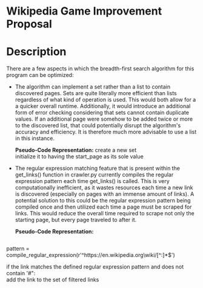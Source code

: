 # Wikipedia Game Improvement Proposal

# Description
There are a few aspects in which the breadth-first search algorithm for this program can be optimized:

* The algorithm can implement a set rather than a list to contain discovered pages. Sets are quite literally more efficient than lists regardless of what kind of operation is used. This would both allow for a
  a quicker overall runtime. Additionally, it would introduce an additional form of error checking considering that sets cannot contain duplicate values. If an additional page were somehow to be added twice or more
  to the discovered list, that could potentially disrupt the algorithm's accuracy and efficiency. It is therefore much more advisable to use a list in this instance.

  __Pseudo-Code Representation:__ 
    create a new set</br>initialize it to having the start_page as its sole value  
                                  

*  The regular expression matching feature that is present within the get_links() function in crawler.py currently compiles the regular expression pattern each time get_links() is called. This is very computationally inefficient, as it wastes resources each time a new link is discovered (especially on pages with an immense amount of links). A potential solution to this could be the regular expression pattern being compiled once and then utilized each time a page must be scraped for links. This would reduce the overall time required to scrape not only the starting page, but every page traveled to after it.

    __Pseudo-Code Representation:__

   ```
pattern = compile_regular_expression(r'^https://en\.wikipedia\.org\wiki/[^:]*$')  

if the link matches the defined regular expression pattern and does not contain '#":  
  add the link to the set of filtered links
  ```
